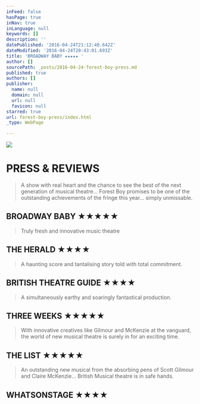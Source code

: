 ```yaml
---
inFeed: false
hasPage: true
inNav: true
inLanguage: null
keywords: []
description: ''
datePublished: '2016-04-24T21:12:40.642Z'
dateModified: '2016-04-24T20:43:01.693Z'
title: 'BROADWAY BABY ★★★★★ '
author: []
sourcePath: _posts/2016-04-24-forest-boy-press.md
published: true
authors: []
publisher:
  name: null
  domain: null
  url: null
  favicon: null
starred: true
url: forest-boy-press/index.html
_type: WebPage

---
```

![](https://the-grid-user-content.s3-us-west-2.amazonaws.com/b3e74399-0e0d-4534-9dbf-fb8394657063.jpg)

# PRESS & REVIEWS

> A show with real heart and the chance to see the best of the next generation of musical theatre... Forest Boy promises to be one of the outstanding achievements of the fringe this year... simply unmissable.

## BROADWAY BABY ★★★★★ 
> 
> Truly fresh and innovative music theatre

## THE HERALD ★★★★ 
> 
> A haunting score and tantalising story told with total commitment.

## BRITISH THEATRE GUIDE ★★★★ 
> 
> A simultaneously earthy and soaringly fantastical production.

## THREE WEEKS ★★★★★ 
> 
> With innovative creatives like Gilmour and McKenzie at the vanguard, the world of new musical theatre is surely in for an exciting time.

## THE LIST ★★★★★ 
> 
> An outstanding new musical from the absorbing pens of Scott Gilmour and Claire McKenzie... British Musical theatre is in safe hands.

## WHATSONSTAGE ★★★★
